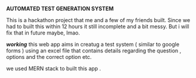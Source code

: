 **AUTOMATED TEST GENERATION SYSTEM**

This is a hackathon project that me and a few of my friends built. Since we had to built this within 12 hours it still
incomplete and a bit messy. But i will fix that in future maybe, lmao.

***working***
this web app aims in creatug a test system ( similar to google forms ) using an excel file that 
contains details regarding the question , options and the correct option etc.

we used MERN stack to built this app .
